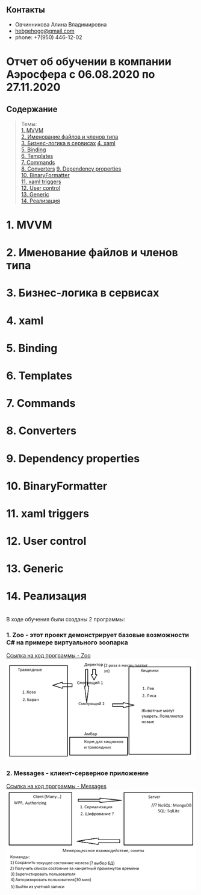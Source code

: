 ## Контакты
- Овчинникова Алина Владимировна
- hebgehogg@gmail.com
- phone: +7(950) 446-12-02

# Отчет об обучении в компании Аэросфера с 06.08.2020 по 27.11.2020

## Содержание 
> Темы:  
[1. MVVM](#MVVM)  
[2. Именование файлов и членов типа](#name)  
[3. Бизнес-логика в сервисах](#business)
[4. xaml](#xaml)  
[5. Binding](#binding)  
[6. Templates](#template)  
[7. Commands](#command)  
[8. Converters](#converter) 
[9. Dependency properties](#dependencyproperties)  
[10. BinaryFormatter](#binaryformatter)  
[11. xaml triggers](#trigger)  
[12. User control](#control)  
[13. Generic](#generic)  
[14. Реализация](#realization)

<a name="MVVM"><h1>1. MVVM</h1></a>

<a name="name"><h1>2. Именование файлов и членов типа</h1></a>

<a name="business"><h1>3. Бизнес-логика в сервисах</h1></a>

<a name="xaml"><h1>4. xaml</h1></a>

<a name="binding"><h1>5. Binding</h1></a>

<a name="template"><h1>6. Templates</h1></a>

<a name="command"><h1>7. Commands</h1></a>

<a name="converter"><h1>8. Converters</h1></a>

<a name="dependencyproperties"><h1>9. Dependency properties</h1></a>

<a name="binaryformatter"><h1>10. BinaryFormatter</h1></a>

<a name="trigger"><h1>11. xaml triggers</h1></a>

<a name="control"><h1>12. User control</h1></a>

<a name="generic"><h1>13. Generic</h1></a>

<a name="realization"><h1>14. Реализация</h1></a>  
В ходе обучения были созданы 2 программы:
### 1. Zoo - этот проект демонстрирует базовые возможности C# на примере виртуального зоопарка
[Ссылка на код программы - Zoo](https://github.com/hebgehogg/Zoo)  
![Строение программы Zoo](https://github.com/hebgehogg/Zoo/blob/master/Photos/zoo-app.png)
### 2. Messages - клиент-серверное приложение
[Ссылка на код программы - Messages](https://github.com/hebgehogg/Messages)  
![Строение программы Messages](https://github.com/hebgehogg/Zoo/blob/master/Photos/client-server-test-app.png)

